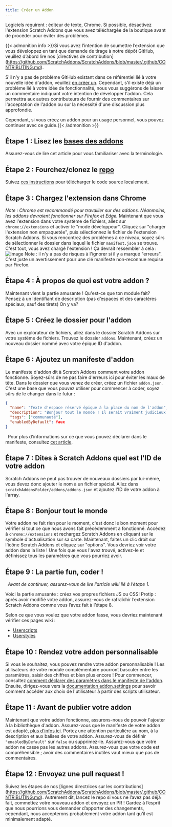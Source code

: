 ```yaml
---
title: Créer un Addon
---
```

Logiciels requirent : éditeur de texte, Chrome.
Si possible, désactivez l'extension Scratch Addons que vous avez téléchargée de la boutique avant de procéder pour éviter des problèmes.


{{< admonition info >}}Si vous avez l’intention de soumettre l’extension que vous développez en tant que demande de tirage à notre dépôt GitHub, veuillez d’abord lire nos [directives de contribution] (https://github.com/ScratchAddons/ScratchAddons/blob/master/.github/CONTRIBUTING.md). 

S'il n'y a pas de problème GitHub existant dans ce référentiel lié à votre nouvelle idée d'addon, veuillez [en créer un](https://github.com/ScratchAddons/ScratchAddons/issues/new/choose). Cependant, s'il existe déjà un problème lié à votre idée de fonctionnalité, nous vous suggérons de laisser un commentaire indiquant votre intention de développer l'addon. Cela permettra aux autres contributeurs de fournir des commentaires sur l'acceptation de l'addon ou sur la nécessité d'une discussion plus approfondie.

Cependant, si vous créez un addon pour un usage personnel, vous pouvez continuer avec ce guide.{{< /admonition >}}

## Étape 1 : Lisez les [bases des addons](/docs/develop/getting-started/addon-basics/)
Assurez-vous de lire cet article pour vous familiariser avec la terminologie.

## Étape 2 : Fourchez/clonez le [repo](https://github.com/ScratchAddons/ScratchAddons)
Suivez [ces instructions](/docs/getting-started/installing/#from-source) pour télécharger le code source localement.

## Étape 3 : Chargez l'extension dans Chrome
*Note : Chrome est recommandé pour travailler sur des addons. Néanmoins, les addons devraient fonctionner sur Firefox et Edge.*
Maintenant que vous avez l'extension dans votre système de fichiers, allez sur `chrome://extensions` et activer le "mode développeur".
Cliquez sur "charger l'extension non empaquetée", puis sélectionnez le fichier de l'extension Scratch Addons. Si vous rencontrez des problèmes à ce niveau, soyez sûrs de sélectionner le dossier dans lequel le fichier `manifest.json` se trouve.
C'est tout, vous avez chargé l'extension ! Ça devrait ressembler à cela : ![image](https://user-images.githubusercontent.com/17484114/91502527-accfd580-e89e-11ea-9e16-7daa2b808379.png)
Note : il n'y a pas de risques à l'ignorer si il y a marqué "erreurs". C'est juste un avertissement pour une clé manifeste non-reconnue requise par Firefox.

## Étape 4 : À propos de quoi est votre addon ?
Maintenant vient la partie amusante !
Qu'est-ce que ton module fait? Pensez à un Identifiant de description (pas d’espaces et des caractères spéciaux, sauf des tirets)
On y va?

## Étape 5 : Créez le dossier pour l'addon
Avec un explorateur de fichiers, allez dans le dossier Scratch Addons sur votre système de fichiers. Trouvez le dossier `addons`.
Maintenant, créez un nouveau dossier nommé avec votre épique ID d'addon.

## Étape 6 : Ajoutez un manifeste d'addon
Le manifeste d'addon dit à Scratch Addons comment votre addon fonctionne. Soyez-sûrs de ne pas faire d'erreurs ici pour éviter les maux de tête.
Dans le dossier que vous venez de créer, créez un fichier `addon.json`.
C'est une base que vous pouvez utiliser pour commencer à coder, soyez sûrs de le changer dans le futur :
```json
{
  "name": "Texte d'espace réservé épique à la place du nom de l'addon",
  "description": "Bonjour tout le monde ! Il serait vraiment judicieux de remplacer ce texte d'espace réservé par une description.",
  "tags": ["communauté"],
  "enabledByDefault": faux
}
```
 
Pour plus d'informations sur ce que vous pouvez déclarer dans le manifeste, consultez [cet article](/docs/reference/addon-manifest/).
 


## Étape 7 : Dites à Scratch Addons quel est l'ID de votre addon
Scratch Addons ne peut pas trouver de nouveaux dossiers par lui-même, vous devez donc ajouter le nom à un fichier spécial.
Allez dans `scratchAddonsFolder/addons/addons.json` et ajoutez l'ID de votre addon à l'array.

## Étape 8 : Bonjour tout le monde
Votre addon ne fait rien pour le moment, c'est donc le bon moment pour vérifier si tout ce que nous avons fait précédemment a fonctionné.
Accédez à `chrome://extensions` et rechargez Scratch Addons en cliquant sur le symbole d'actualisation sur sa carte.
Maintenant, faites un clic droit sur l'icône Scratch Addons et cliquez sur "options".
Vous devriez voir votre addon dans la liste ! Une fois que vous l'avez trouvé, activez-le et définissez tous les paramètres que vous pourriez avoir.

## Étape 9 : La partie fun, coder !
 
*Avant de continuer, assurez-vous de lire l’article wiki lié à l’étape 1.* 

Voici la partie amusante : créez vos propres fichiers JS ou CSS! 
Protip : après avoir modifié votre addon, assurez-vous de rafraîchir l’extension Scratch Addons comme vous l’avez fait à l’étape 8. 

Selon ce que vous voulez que votre addon fasse, vous devriez maintenant vérifier ces pages wiki :
- [Userscripts](/docs/develop/userscripts)
- [Userstyles](/docs/develop/userstyles)

## Étape 10 : Rendez votre addon personnalisable
Si vous le souhaitez, vous pouvez rendre votre addon personnalisable !
Les utilisateurs de votre module complémentaire pourront basculer entre les paramètres, saisir des chiffres et bien plus encore !
Pour commencer, consultez [comment déclarer des paramètres dans le manifeste de l'addon](/docs/reference/addon-manifest/#settings-object).
Ensuite, dirigez-vous vers la [documentation addon.settings](/docs/reference/addon-api/addon.settings) pour savoir comment accéder aux choix de l'utilisateur à partir des scripts utilisateur.
 

## Étape 11 : Avant de publier votre addon
Maintenant que votre addon fonctionne, assurons-nous de pouvoir l'ajouter à la bibliothèque d'addon.
Assurez-vous que le manifeste de votre addon est adapté, [plus d'infos ici](/docs/reference/addon-manifest). Portez une attention particulière au nom, à la description et aux balises de votre addon. Assurez-vous de définir `"enabledByDefault"` sur `false` ou supprimez-le.
Assurez-vous que votre addon ne casse pas les autres addons.
Assurez-vous que votre code est compréhensible ; avoir des commentaires inutiles vaut mieux que pas de commentaires.

## Étape 12 : Envoyez une pull request !
Suivez les étapes de nos [lignes directrices sur les contributions] (https://github.com/ScratchAddons/ScratchAddons/blob/master/.github/CONTRIBUTING.md). Autrement dit, lancez le repo si vous ne l’avez pas déjà fait, commettez votre nouveau addon et envoyez un PR ! 
Gardez à l’esprit que nous pourrions vous demander d’apporter des changements, cependant, nous accepterons probablement votre addon tant qu’il est minimalement adapté.
